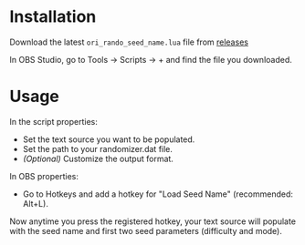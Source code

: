 # Installation
Download the latest `ori_rando_seed_name.lua` file from [releases](https://github.com/jhobz/ori-obs-scripts/releases)

In OBS Studio, go to Tools -> Scripts -> + and find the file you downloaded.

# Usage
In the script properties:

* Set the text source you want to be populated.
* Set the path to your randomizer.dat file.
* *(Optional)* Customize the output format.

In OBS properties:

* Go to Hotkeys and add a hotkey for "Load Seed Name" (recommended: Alt+L).

Now anytime you press the registered hotkey, your text source will populate with the seed name and
first two seed parameters (difficulty and mode).